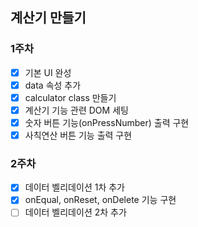 ## 계산기 만들기 

### 1주차
- [x] 기본 UI 완성
- [x] data 속성 추가
- [x] calculator class 만들기
- [x] 계산기 기능 관련 DOM 세팅
- [x] 숫자 버튼 기능(onPressNumber) 출력 구현
- [x] 사칙연산 버튼 기능 출력 구현

### 2주차
- [x] 데이터 벨리데이션 1차 추가
- [x] onEqual, onReset, onDelete 기능 구현
- [ ] 데이터 벨리데이션 2차 추가
